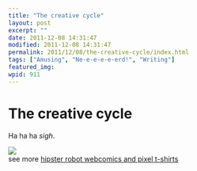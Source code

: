 ```yaml
---
title: "The creative cycle"
layout: post
excerpt: ""
date: 2011-12-08 14:31:47
modified: 2011-12-08 14:31:47
permalink: 2011/12/08/the-creative-cycle/index.html
tags: ["Amusing", "Ne-e-e-e-e-erd!", "Writing"]
featured_img: 
wpid: 911
---
```


# The creative cycle

Ha ha ha *sigh*.

[![](http://dieselsweeties.com/hstrips/0/2/9/5/02953.png)](http://dieselsweeties.com)  
see more [hipster robot webcomics and pixel t-shirts](http://dieselsweeties.com)